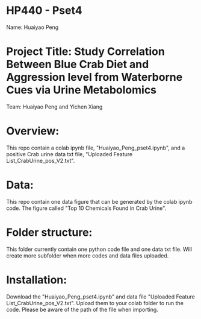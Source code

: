 # HP440 - Pset4
Name: Huaiyao Peng
# Project Title: Study Correlation Between Blue Crab Diet and Aggression level from Waterborne Cues via Urine Metabolomics
Team: Huaiyao Peng and Yichen Xiang
#
# Overview:
This repo contain a colab ipynb file, "Huaiyao_Peng_pset4.ipynb", and a positive Crab urine data txt file, 
"Uploaded Feature List_CrabUrine_pos_V2.txt". 
#
# Data:
This repo contain one data figure that can be generated by the colab ipynb code. The figure called "Top 10 Chemicals Found in Crab Urine".
#
# Folder structure:
This folder currently contain one python code file and one data txt file. Will create more subfolder when more codes and data files uploaded.
#
# Installation:
Download the "Huaiyao_Peng_pset4.ipynb" and data file "Uploaded Feature List_CrabUrine_pos_V2.txt". 
Upload them to your colab folder to run the code. Please be aware of the path of the file when importing. 
#


